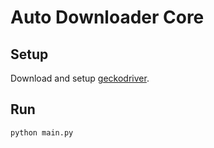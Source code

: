 # Auto Downloader Core

## Setup
Download and setup [geckodriver](https://github.com/mozilla/geckodriver/releases).

## Run
```
python main.py
```

